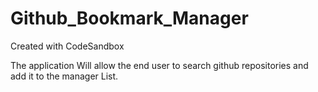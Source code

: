 # Github_Bookmark_Manager
Created with CodeSandbox

The application Will allow the end user to search github repositories and add it to the manager List.
